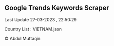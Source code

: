 

## Google Trends Keywords Scraper 
 
Last Update 27-03-2023 , 22:50:29

Country List :
VIETNAM.json



© Abdul Muttaqin 
